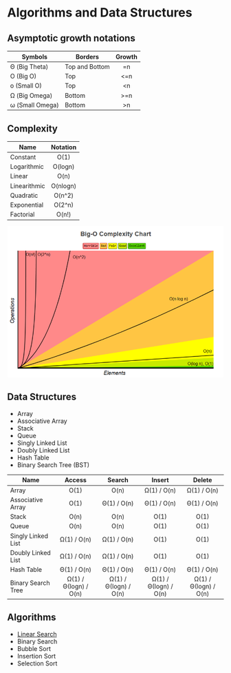 # Algorithms and Data Structures

## Asymptotic growth notations

| Symbols         | Borders        | Growth |
| --------------- | -------------- | :----: |
| Θ (Big Theta)   | Top and Bottom |   =n   |
| O (Big O)       | Top            |  <=n   |
| o (Small O)     | Top            |   <n   |
| Ω (Big Omega)   | Bottom         |  >=n   |
| ω (Small Omega) | Bottom         |   >n   |

## Complexity

| Name         | Notation |
| ------------ | :------: |
| Constant     |   O(1)   |
| Logarithmic  | O(logn)  |
| Linear       |   O(n)   |
| Linearithmic | O(nlogn) |
| Quadratic    |  O(n^2)  |
| Exponential  |  O(2^n)  |
| Factorial    |  O(n!)   |

![Complexity Chart](complexity.png)

## Data Structures

- Array
- Associative Array
- Stack
- Queue
- Singly Linked List
- Doubly Linked List
- Hash Table
- Binary Search Tree (BST)

| Name               |        Access         |        Search         |        Insert         |        Delete         |
| ------------------ | :-------------------: | :-------------------: | :-------------------: | :-------------------: |
| Array              |         O(1)          |         O(n)          |      Ω(1) / O(n)      |      Ω(1) / O(n)      |
| Associative Array  |         O(1)          |      Θ(1) / O(n)      |      Θ(1) / O(n)      |      Θ(1) / O(n)      |
| Stack              |         O(n)          |         O(n)          |         O(1)          |         O(1)          |
| Queue              |         O(n)          |         O(n)          |         O(1)          |         O(1)          |
| Singly Linked List |      Ω(1) / O(n)      |      Ω(1) / O(n)      |         O(1)          |         O(1)          |
| Doubly Linked List |      Ω(1) / O(n)      |      Ω(1) / O(n)      |         O(1)          |         O(1)          |
| Hash Table         |      Θ(1) / O(n)      |      Θ(1) / O(n)      |      Θ(1) / O(n)      |      Θ(1) / O(n)      |
| Binary Search Tree | Ω(1) / Θ(logn) / O(n) | Ω(1) / Θ(logn) / O(n) | Ω(1) / Θ(logn) / O(n) | Ω(1) / Θ(logn) / O(n) |

## Algorithms

- [Linear Search](algorithms/linearSearch.md)
- Binary Search
- Bubble Sort
- Insertion Sort
- Selection Sort
